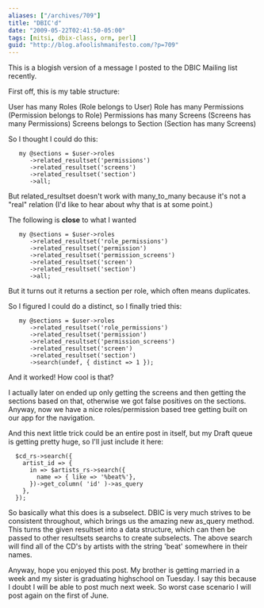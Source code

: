 ```yaml
---
aliases: ["/archives/709"]
title: "DBIC'd"
date: "2009-05-22T02:41:50-05:00"
tags: [mitsi, dbix-class, orm, perl]
guid: "http://blog.afoolishmanifesto.com/?p=709"
---
```

This is a blogish version of a message I posted to the DBIC Mailing list recently.

First off, this is my table structure:

User has many Roles (Role belongs to User) Role has many Permissions (Permission belongs to Role) Permissions has many Screens (Screens has many Permissions) Screens belongs to Section (Section has many Screens)

So I thought I could do this:

       my @sections = $user->roles
          ->related_resultset('permissions')
          ->related_resultset('screens')
          ->related_resultset('section')
          ->all;

But related\_resultset doesn't work with many\_to\_many because it's not a "real" relation (I'd like to hear about why that is at some point.)

The following is **close** to what I wanted

       my @sections = $user->roles
          ->related_resultset('role_permissions')
          ->related_resultset('permission')
          ->related_resultset('permission_screens')
          ->related_resultset('screen')
          ->related_resultset('section')
          ->all;

But it turns out it returns a section per role, which often means duplicates.

So I figured I could do a distinct, so I finally tried this:

       my @sections = $user->roles
          ->related_resultset('role_permissions')
          ->related_resultset('permission')
          ->related_resultset('permission_screens')
          ->related_resultset('screen')
          ->related_resultset('section')
          ->search(undef, { distinct => 1 });

And it worked! How cool is that?

I actually later on ended up only getting the screens and then getting the sections based on that, otherwise we got false positives on the sections. Anyway, now we have a nice roles/permission based tree getting built on our app for the navigation.

And this next little trick could be an entire post in itself, but my Draft queue is getting pretty huge, so I'll just include it here:

      $cd_rs->search({
        artist_id => {
          in => $artists_rs->search({
            name => { like => '%beat%'},
          })->get_column( 'id' )->as_query
        },
      });

So basically what this does is a subselect. DBIC is very much strives to be consistent throughout, which brings us the amazing new as\_query method. This turns the given resultset into a data structure, which can then be passed to other resultsets searchs to create subselects. The above search will find all of the CD's by artists with the string 'beat' somewhere in their names.

Anyway, hope you enjoyed this post. My brother is getting married in a week and my sister is graduating highschool on Tuesday. I say this because I doubt I will be able to post much next week. So worst case scenario I will post again on the first of June.

